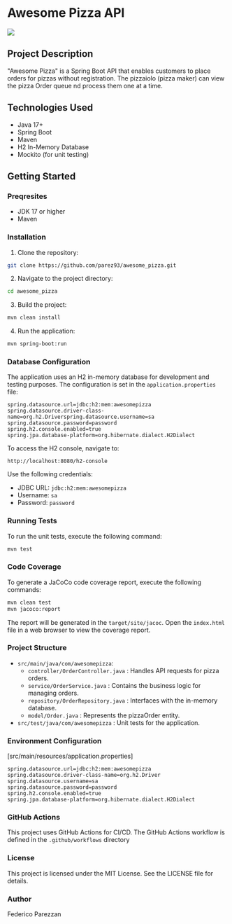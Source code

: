 # Awesome Pizza API

[<img src="awesome-pizza.png">]([https://unsplash.com/it/foto/pizza-ai-frutti-di-bosco-MQUqbmszGGM](https://images.unsplash.com/photo-1513104890138-7c749659a591?q=80&w=1470&auto=format&fit=crop&ixlib=rb-4.0.3&ixid=M3wxMjA3fDB8MHxwaG90by1wYWdlfHx8fGVufDB8fHx8fA%3D%3D))


## Project Description
"Awesome Pizza" is a Spring Boot API that enables customers to place orders for pizzas without registration. The pizzaiolo (pizza maker) can view the pizza Order queue nd process them one at a time.

## Technologies Used
- Java 17+
- Spring Boot
- Maven
- H2 In-Memory Database
- Mockito (for unit testing)

## Getting Started


### Preqresites
- JDK 17 or higher
- Maven


### Installation
1. Clone the repository:


``` bash
git clone https://github.com/parez93/awesome_pizza.git
```
2. Navigate to the project directory:
``` bash
cd awesome_pizza
```
3. Build the project:


``` bash
mvn clean install
```
4. Run the application:
``` bash
mvn spring-boot:run
```

### Database Configuration
The application uses an H2 in-memory database for development and testing purposes. The configuration is set in the `application.properties` file:

``` properties
spring.datasource.url=jdbc:h2:mem:awesomepizza
spring.datasource.driver-class-name=org.h2.Driverspring.datasource.username=sa
spring.datasource.password=password
spring.h2.console.enabled=true
spring.jpa.database-platform=org.hibernate.dialect.H2Dialect
```

To access the H2 console, navigate to:

``` 
http://localhost:8080/h2-console
```
Use the following credentials:
- JDBC URL: `jdbc:h2:mem:awesomepizza`
-  Username: `sa`
-  Password: `password`


### Running Tests
To run the unit tests, execute the following command:

``` bash
mvn test
```

### Code Coverage
To generate a JaCoCo code coverage report, execute the following commands:

``` bash
mvn clean test
mvn jacoco:report
```

The report will be generated in the `target/site/jacoc`. 
Open the `index.html` file in a web browser to view the coverage report.

### Project Structure
- `src/main/java/com/awesomepizza`:
   - `controller/OrderController.java` : Handles API requests for pizza orders.
   - `service/OrderService.java` : Contains the business logic for managing orders.
   - `repository/OrderRepository.java` : Interfaces with the in-memory database.
   - `model/Order.java` : Represents the pizzaOrder entity.
- `src/test/java/com/awesomepizza` : Unit tests for the application.


### Environment Configuration
[src/main/resources/application.properties]

``` properties
spring.datasource.url=jdbc:h2:mem:awesomepizza
spring.datasource.driver-class-name=org.h2.Driver
spring.datasource.username=sa
spring.datasource.password=password
spring.h2.console.enabled=true
spring.jpa.database-platform=org.hibernate.dialect.H2Dialect
```

### GitHub Actions
This project uses GitHub Actions for CI/CD. The GitHub Actions workflow is defined in the `.github/workflows` directory

### License
This project is licensed under the MIT License. See the LICENSE file for details.

### Author
Federico Parezzan

